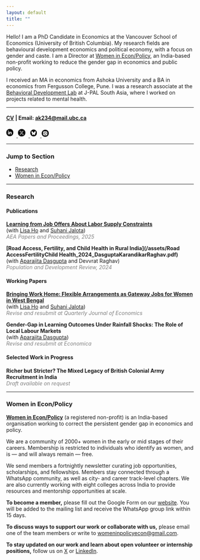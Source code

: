 ```yaml
---
layout: default
title: ""
---
```


Hello! I am a PhD Candidate in Economics at the Vancouver School of Economics (University of British Columbia).  My research fields are behavioural development economics and political economy, with a focus on gender and caste.  I am a Director at [Women in Econ/Policy](https://www.womenineconpolicy.com/), an India-based non-profit working to reduce the gender gap in economics and public policy.

I received an MA in economics from Ashoka University and a BA in economics from Fergusson College, Pune.  I was a research associate at the [Behavioral Development Lab](https://behavioraldevlab.org/) at J-PAL South Asia, where I worked on projects related to mental health.

---

####  [CV](/assets/CV.pdf) | Email:  [ak234@mail.ubc.ca](mailto:ak234@mail.ubc.ca)

<a href="https://www.linkedin.com/in/anahita-karandikar" target="_blank">
  <img src="/assets/linkedin.jpg" alt="LinkedIn" style="height: 25px; margin-right: 8px;">
</a>
<a href="https://x.com/anahitark" target="_blank">
  <img src="/assets/x.jpg" alt="X" style="height: 25px; margin-right: 8px;">
</a>
<a href="https://bsky.app/profile/anahitark" target="_blank">
  <img src="/assets/blusky.jpg" alt="Bluesky" style="height: 25px; margin-right: 8px;">
</a>
<a href="https://instagram.com/anahitakarandikar" target="_blank">
  <img src="/assets/instagram.jpg" alt="Instagram" style="height: 25px; margin-right: 8px;">
</a>


---

### Jump to Section

- [Research](#research)
- [Women in Econ/Policy](#mentorship)

---

### <a id="research"></a>Research

#### Publications

**[Learning from Job Offers About Labor Supply Constraints](/assets/LearningfromJobOffers_2025_HoJalotaKarandikar.pdf)**  
(with [Lisa Ho](https://lisayzho.github.io/) and [Suhani Jalota](https://www.suhanijalota.me/))  
<span style="color: grey;"><em>AEA Papers and Proceedings, 2025</em></span>

**[Road Access, Fertility, and Child Health in Rural India](/assets/Road AccessFertilityChild Health_2024_DasguptaKarandikarRaghav.pdf)**  
(with [Aparajita Dasgupta](https://sites.google.com/ashoka.edu.in/aparajita-dasgupta) and Devvrat Raghav)  
<span style="color: grey;"><em>Population and Development Review, 2024</em></span>

#### Working Papers

**[Bringing Work Home: Flexible Arrangements as Gateway Jobs for Women in West Bengal](/assets/BringingWorkHome_2025wp_HoJalotaKarandikar.pdf)**  
(with [Lisa Ho](https://lisayzho.github.io/) and [Suhani Jalota](https://www.suhanijalota.me/))  
<span style="color: grey;"><em>Revise and resubmit at Quarterly Journal of Economics</em></span>

**Gender-Gap in Learning Outcomes Under Rainfall Shocks: The Role of Local Labour Markets**  
(with [Aparajita Dasgupta](https://sites.google.com/ashoka.edu.in/aparajita-dasgupta))  
<span style="color: grey;"><em>Revise and resubmit at Economica</em></span>

#### Selected Work in Progress

**Richer but Stricter? The Mixed Legacy of British Colonial Army Recruitment in India**  
<span style="color: grey;"><em>Draft available on request</em></span>

---

### <a id="mentorship"></a>Women in Econ/Policy

[**Women in Econ/Policy**](https://www.womenineconpolicy.com/) (a registered non-profit) is an India-based organisation working to correct the persistent gender gap in economics and policy.

We are a community of 2000+ women in the early or mid stages of their careers. Membership is restricted to individuals who identify as women, and is — and will always remain — free.

We send members a fortnightly newsletter curating job opportunities, scholarships, and fellowships. Members stay connected through a WhatsApp community, as well as city- and career track-level chapters. We are also currently working with eight colleges across India to provide resources and mentorship opportunities at scale.

**To become a member,** please fill out the Google Form on our [website](https://www.womenineconpolicy.com/). You will be added to the mailing list and receive the WhatsApp group link within 15 days.

**To discuss ways to support our work or collaborate with us,** please email one of the team members or write to [womeninpolicyecon@gmail.com](mailto:womeninpolicyecon@gmail.com).

**To stay updated on our work and learn about open volunteer or internship positions,** follow us on [X](https://x.com/weconpol) or [LinkedIn](https://www.linkedin.com/company/weconpol).
